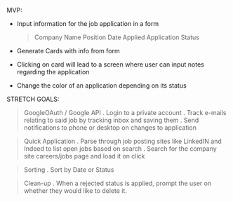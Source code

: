 MVP:

- Input information for the job application in a form
  > Company Name
  > Position
  > Date Applied
  > Application Status

- Generate Cards with info from form
- Clicking on card will lead to a screen where user can input notes regarding the application
- Change the color of an application depending on its status


STRETCH GOALS:

  > GoogleOAuth / Google API 
    . Login to a private account
    . Track e-mails relating to said job by tracking inbox and saving them
    . Send notifications to phone or desktop on changes to application
  
  > Quick Application
    . Parse through job posting sites like LinkedIN and Indeed to list open jobs based on search
    . Search for the company site careers/jobs page and load it on click
  
  > Sorting
    . Sort by Date or Status

  > Clean-up
    . When a rejected status is applied, prompt the user on whether they would like to delete it.